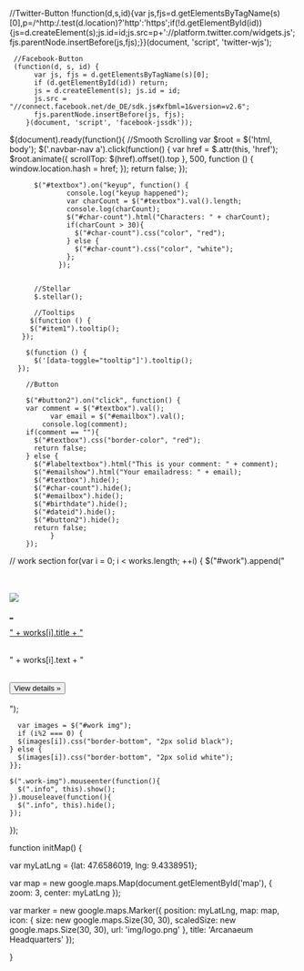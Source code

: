 
//Twitter-Button
     !function(d,s,id){var js,fjs=d.getElementsByTagName(s)[0],p=/^http:/.test(d.location)?'http':'https';if(!d.getElementById(id)){js=d.createElement(s);js.id=id;js.src=p+'://platform.twitter.com/widgets.js';fjs.parentNode.insertBefore(js,fjs);}}(document, 'script', 'twitter-wjs');

     //Facebook-Button
     (function(d, s, id) {
          var js, fjs = d.getElementsByTagName(s)[0];
          if (d.getElementById(id)) return;
          js = d.createElement(s); js.id = id;
          js.src = "//connect.facebook.net/de_DE/sdk.js#xfbml=1&version=v2.6";
          fjs.parentNode.insertBefore(js, fjs);
        }(document, 'script', 'facebook-jssdk'));



$(document).ready(function(){
	//Smooth Scrolling
	   var $root = $('html, body');
          $('.navbar-nav a').click(function() {
              var href = $.attr(this, 'href');
              $root.animate({
                  scrollTop: $(href).offset().top
              }, 500, function () {
                  window.location.hash = href;
              });
              return false;
          });


          $("#textbox").on("keyup", function() {
                  console.log("keyup happened");
                  var charCount = $("#textbox").val().length;
                  console.log(charCount);
                  $("#char-count").html("Characters: " + charCount);
                  if(charCount > 30){
                    $("#char-count").css("color", "red");
                  } else {
                    $("#char-count").css("color", "white");
                  };
                });


          //Stellar
          $.stellar();

          //Tooltips
         $(function () {
         $("#item1").tooltip();
       });

        $(function () {
          $('[data-toggle="tooltip"]').tooltip();
      });

        //Button

        $("#button2").on("click", function() {
 		var comment = $("#textbox").val();
              var email = $("#emailbox").val();
        	console.log(comment);
        if(comment == ""){
          $("#textbox").css("border-color", "red");
          return false;
        } else {
          $("#labeltextbox").html("This is your comment: " + comment);
          $("#emailshow").html("Your emailadress: " + email);
          $("#textbox").hide();
          $("#char-count").hide();
          $("#emailbox").hide();
          $("#birthdate").hide();
          $("#dateid").hide();
          $("#button2").hide();
          return false; 
              }	
        });

  // work section
  for(var i = 0; i < works.length; ++i) {
    $("#work").append("\
      <div class='col-sm-3 col-md-3'>\
      <a href='" + works[i].link + "' class='work-img'>\
      <img class='img-responsive' src='" + works[i].pic + "'>\
      <span class='info'><p class='proj-title'>_</p>" + works[i].title + "</span>\
      </a>\
      <p>" + works[i].text + "</p>\
      <button type='button' class='btn btn-primary center-block' data-toggle='tooltip' data-placement='right' title=" + works[i].buttontitle + ">View details &raquo;</button>\
      </div>\
    ");

      var images = $("#work img");
      if (i%2 === 0) {
      $(images[i]).css("border-bottom", "2px solid black");  
    } else {
      $(images[i]).css("border-bottom", "2px solid white");
    }};

    $(".work-img").mouseenter(function(){
      $(".info", this).show();
    }).mouseleave(function(){
      $(".info", this).hide();
    });
});


function initMap() {

  var myLatLng = {lat: 47.6586019, lng: 9.4338951};

  var map = new google.maps.Map(document.getElementById('map'), {
    zoom: 3,
    center: myLatLng
  });

  var marker = new google.maps.Marker({
    position: myLatLng,
    map: map,
    icon: {
        size: new google.maps.Size(30, 30),
        scaledSize: new google.maps.Size(30, 30),
        url: 'img/logo.png'
    },
    title: 'Arcanaeum Headquarters'
  });

}
